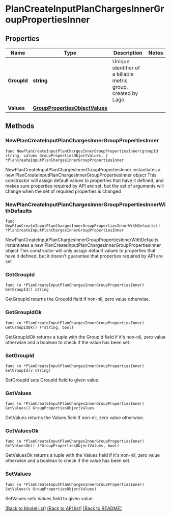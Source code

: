 # PlanCreateInputPlanChargesInnerGroupPropertiesInner

## Properties

Name | Type | Description | Notes
------------ | ------------- | ------------- | -------------
**GroupId** | **string** | Unique identifier of a billable metric group, created by Lago. | 
**Values** | [**GroupPropertiesObjectValues**](GroupPropertiesObjectValues.md) |  | 

## Methods

### NewPlanCreateInputPlanChargesInnerGroupPropertiesInner

`func NewPlanCreateInputPlanChargesInnerGroupPropertiesInner(groupId string, values GroupPropertiesObjectValues, ) *PlanCreateInputPlanChargesInnerGroupPropertiesInner`

NewPlanCreateInputPlanChargesInnerGroupPropertiesInner instantiates a new PlanCreateInputPlanChargesInnerGroupPropertiesInner object
This constructor will assign default values to properties that have it defined,
and makes sure properties required by API are set, but the set of arguments
will change when the set of required properties is changed

### NewPlanCreateInputPlanChargesInnerGroupPropertiesInnerWithDefaults

`func NewPlanCreateInputPlanChargesInnerGroupPropertiesInnerWithDefaults() *PlanCreateInputPlanChargesInnerGroupPropertiesInner`

NewPlanCreateInputPlanChargesInnerGroupPropertiesInnerWithDefaults instantiates a new PlanCreateInputPlanChargesInnerGroupPropertiesInner object
This constructor will only assign default values to properties that have it defined,
but it doesn't guarantee that properties required by API are set

### GetGroupId

`func (o *PlanCreateInputPlanChargesInnerGroupPropertiesInner) GetGroupId() string`

GetGroupId returns the GroupId field if non-nil, zero value otherwise.

### GetGroupIdOk

`func (o *PlanCreateInputPlanChargesInnerGroupPropertiesInner) GetGroupIdOk() (*string, bool)`

GetGroupIdOk returns a tuple with the GroupId field if it's non-nil, zero value otherwise
and a boolean to check if the value has been set.

### SetGroupId

`func (o *PlanCreateInputPlanChargesInnerGroupPropertiesInner) SetGroupId(v string)`

SetGroupId sets GroupId field to given value.


### GetValues

`func (o *PlanCreateInputPlanChargesInnerGroupPropertiesInner) GetValues() GroupPropertiesObjectValues`

GetValues returns the Values field if non-nil, zero value otherwise.

### GetValuesOk

`func (o *PlanCreateInputPlanChargesInnerGroupPropertiesInner) GetValuesOk() (*GroupPropertiesObjectValues, bool)`

GetValuesOk returns a tuple with the Values field if it's non-nil, zero value otherwise
and a boolean to check if the value has been set.

### SetValues

`func (o *PlanCreateInputPlanChargesInnerGroupPropertiesInner) SetValues(v GroupPropertiesObjectValues)`

SetValues sets Values field to given value.



[[Back to Model list]](../README.md#documentation-for-models) [[Back to API list]](../README.md#documentation-for-api-endpoints) [[Back to README]](../README.md)


